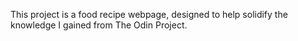 This project is a food recipe webpage, designed to help solidify the knowledge I gained from The Odin Project.
